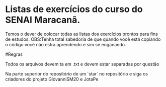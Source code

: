 # Listas de exercícios do curso do SENAI Maracanã.

Temos o dever de colocar todas as listas dos exercícios prontos para fins de estudos.
OBS:Tenha total sabedoria de que quando você está copiando o código você não estra aprendendo e sim se enganando.

#Regras

Todos os arquivos devem ta em .txt e devem estar separadas por questão

Na parte superior do repositório de um ´star´ no repositório e siga os criadores do projeto GiovanniSM20 e JotaPe
